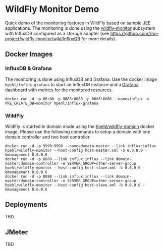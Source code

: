# WildFly Monitor Demo

Quick demo of the monitoring features in WildFly based on sample JEE applications. The monitoring is done using the [wildfly-monitor](https://github.com/rhq-project/wildfly-monitor) subsystem with InfluxDB configured as a storage adapter (see https://github.com/rhq-project/wildfly-monitor/wiki/InfluxDB for more details).

## Docker Images

### InfluxDB & Grafana

The monitoring is done using InfluxDB and Grafana. Use the docker image `hpehl/influx-grafana` to start an InfluxDB instance and a [Grafana](http://grafana.org/) dashboard with metrics for the monitored resources.

    docker run -d -p 80:80 -p 8083:8083 -p 8086:8086 --name=influx -e PRE_CREATE_DB=monitor hpehl/influx-grafana

### WildFly

WildFly is started in domain mode using the [hpehl/wildfly-domain](https://registry.hub.docker.com/u/hpehl/wildfly-domain/) docker image. Please use the following commands to setup a domain with one domain controller and two host controller:

    docker run -d -p 9990:9990 --name=domain-master --link influx:influx hpehl/wildfly-monitor --host-config host-master.xml -b 0.0.0.0 -bmanagement 0.0.0.0
    docker run -d -p 8080 --link influx:influx --link domain-master:domain-controller -e SERVER_GROUP=other-server-group hpehl/wildfly-monitor --host-config host-slave.xml -b 0.0.0.0 -bmanagement 0.0.0.0
    docker run -d -p 8080 --link influx:influx --link domain-master:domain-controller -e SERVER_GROUP=other-server-group hpehl/wildfly-monitor --host-config host-slave.xml -b 0.0.0.0 -bmanagement 0.0.0.0

## Deployments

TBD

## JMeter

TBD
